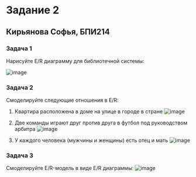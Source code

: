 # Задание 2
## Кирьянова Софья, БПИ214

### Задача 1
Нарисуйте E/R диаграмму для библиотечной системы:

![image](https://github.com/kirSofya/DB_task1/assets/116517600/ed3e2c1e-4bab-44ab-817b-c96e8a62ff0f)

### Задача 2
Смоделируйте следующие отношения в E/R:
1. Квартира расположена в доме на улице в городе в стране
![image](https://github.com/kirSofya/DB_task1/assets/116517600/aa2f4805-09e9-4958-96ef-5d8d5aa45afd)

2. Две команды играют друг против друга в футбол под руководством арбитра
![image](https://github.com/kirSofya/DB_task1/assets/116517600/81e8e826-fbde-4acc-b1f3-71eb688002e1)

3. У каждого человека (мужчины и женщины) есть отец и мать
![image](https://github.com/kirSofya/DB_task1/assets/116517600/a343a73f-3b96-4acf-9a9e-0fa4632437b3)

### Задача 3
Смоделируйте E/R-модель в виде E/R диаграммы:
![image](https://github.com/kirSofya/DB_task1/assets/116517600/48a56f61-35c2-47d9-a799-03619f521bc8)



